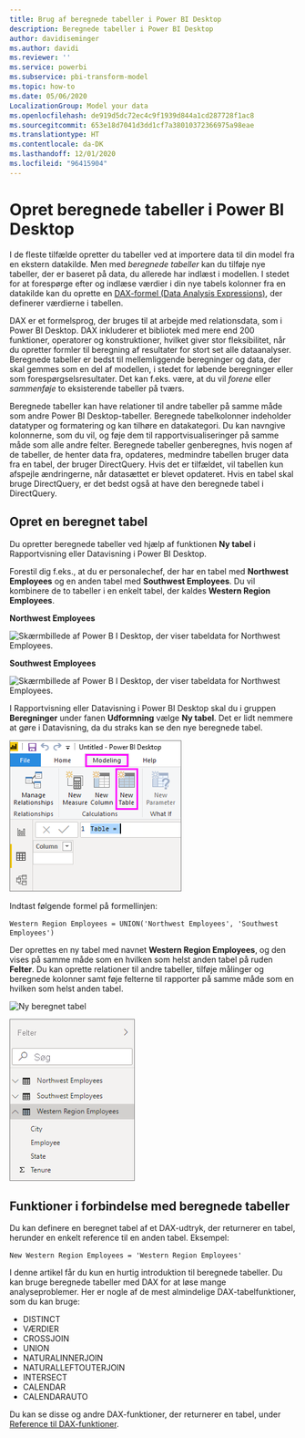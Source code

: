 ```yaml
---
title: Brug af beregnede tabeller i Power BI Desktop
description: Beregnede tabeller i Power BI Desktop
author: davidiseminger
ms.author: davidi
ms.reviewer: ''
ms.service: powerbi
ms.subservice: pbi-transform-model
ms.topic: how-to
ms.date: 05/06/2020
LocalizationGroup: Model your data
ms.openlocfilehash: de919d5dc72ec4c9f1939d844a1cd287728f1ac8
ms.sourcegitcommit: 653e18d7041d3dd1cf7a38010372366975a98eae
ms.translationtype: HT
ms.contentlocale: da-DK
ms.lasthandoff: 12/01/2020
ms.locfileid: "96415904"
---
```

# <a name="create-calculated-tables-in-power-bi-desktop"></a>Opret beregnede tabeller i Power BI Desktop
I de fleste tilfælde opretter du tabeller ved at importere data til din model fra en ekstern datakilde. Men med *beregnede tabeller* kan du tilføje nye tabeller, der er baseret på data, du allerede har indlæst i modellen. I stedet for at forespørge efter og indlæse værdier i din nye tabels kolonner fra en datakilde kan du oprette en [DAX-formel (Data Analysis Expressions)](/dax/index), der definerer værdierne i tabellen.

DAX er et formelsprog, der bruges til at arbejde med relationsdata, som i Power BI Desktop. DAX inkluderer et bibliotek med mere end 200 funktioner, operatorer og konstruktioner, hvilket giver stor fleksibilitet, når du opretter formler til beregning af resultater for stort set alle dataanalyser. Beregnede tabeller er bedst til mellemliggende beregninger og data, der skal gemmes som en del af modellen, i stedet for løbende beregninger eller som forespørgselsresultater. Det kan f.eks. være, at du vil *forene* eller *sammenføje* to eksisterende tabeller på tværs.

Beregnede tabeller kan have relationer til andre tabeller på samme måde som andre Power BI Desktop-tabeller. Beregnede tabelkolonner indeholder datatyper og formatering og kan tilhøre en datakategori. Du kan navngive kolonnerne, som du vil, og føje dem til rapportvisualiseringer på samme måde som alle andre felter. Beregnede tabeller genberegnes, hvis nogen af de tabeller, de henter data fra, opdateres, medmindre tabellen bruger data fra en tabel, der bruger DirectQuery. Hvis det er tilfældet, vil tabellen kun afspejle ændringerne, når datasættet er blevet opdateret. Hvis en tabel skal bruge DirectQuery, er det bedst også at have den beregnede tabel i DirectQuery.

## <a name="create-a-calculated-table"></a>Opret en beregnet tabel

Du opretter beregnede tabeller ved hjælp af funktionen **Ny tabel** i Rapportvisning eller Datavisning i Power BI Desktop.

Forestil dig f.eks., at du er personalechef, der har en tabel med **Northwest Employees** og en anden tabel med **Southwest Employees**. Du vil kombinere de to tabeller i en enkelt tabel, der kaldes **Western Region Employees**.

**Northwest Employees**

 ![Skærmbillede af Power B I Desktop, der viser tabeldata for Northwest Employees.](media/desktop-calculated-tables/calctables_nwempl.png)

**Southwest Employees**

 ![Skærmbillede af Power B I Desktop, der viser tabeldata for Northwest Employees.](media/desktop-calculated-tables/calctables_swempl.png)

I Rapportvisning eller Datavisning i Power BI Desktop skal du i gruppen **Beregninger** under fanen **Udformning** vælge **Ny tabel**. Det er lidt nemmere at gøre i Datavisning, da du straks kan se den nye beregnede tabel.

 ![Ny tabel i Datavisning](media/desktop-calculated-tables/calctables_formulabarempty.png)

Indtast følgende formel på formellinjen:

```dax
Western Region Employees = UNION('Northwest Employees', 'Southwest Employees')
```

Der oprettes en ny tabel med navnet **Western Region Employees**, og den vises på samme måde som en hvilken som helst anden tabel på ruden **Felter**. Du kan oprette relationer til andre tabeller, tilføje målinger og beregnede kolonner samt føje felterne til rapporter på samme måde som en hvilken som helst anden tabel.

 ![Ny beregnet tabel](media/desktop-calculated-tables/calctables_westregionempl.png)

 ![Ny tabel i ruden Felter](media/desktop-calculated-tables/calctables_fieldlist.png)

## <a name="functions-for-calculated-tables"></a>Funktioner i forbindelse med beregnede tabeller

Du kan definere en beregnet tabel af et DAX-udtryk, der returnerer en tabel, herunder en enkelt reference til en anden tabel. Eksempel:

```dax
New Western Region Employees = 'Western Region Employees'
```

I denne artikel får du kun en hurtig introduktion til beregnede tabeller. Du kan bruge beregnede tabeller med DAX for at løse mange analyseproblemer. Her er nogle af de mest almindelige DAX-tabelfunktioner, som du kan bruge:

* DISTINCT
* VÆRDIER
* CROSSJOIN
* UNION
* NATURALINNERJOIN
* NATURALLEFTOUTERJOIN
* INTERSECT
* CALENDAR
* CALENDARAUTO

Du kan se disse og andre DAX-funktioner, der returnerer en tabel, under [Reference til DAX-funktioner](/dax/dax-function-reference).

